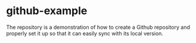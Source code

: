 # github-example
The repository is a demonstration of how to create a Github repository and properly set it up so that it can easily sync with its local version.
